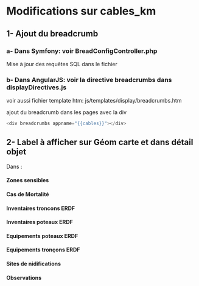 # Modifications sur cables_km

## 1- Ajout du breadcrumb 

### a- Dans Symfony: voir  BreadConfigController.php
Mise à jour des requêtes SQL dans le fichier


### b- Dans AngularJS: voir la directive breadcrumbs dans displayDirectives.js 

voir aussi fichier template htm: js/templates/display/breadcrumbs.htm

ajout du breadcrumb dans les pages avec la div 
```javascript 
<div breadcrumbs appname="{{cables}}"></div> 
```

## 2- Label à afficher sur Géom carte et dans détail objet

Dans : 

#### Zones sensibles
#### Cas de Mortalité 
#### Inventaires troncons ERDF
#### Inventaires poteaux ERDF
#### Equipements poteaux ERDF
#### Equipements tronçons ERDF
#### Sites de nidifications
#### Observations
 





